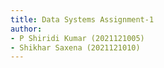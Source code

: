```yaml
---
title: Data Systems Assignment-1
author: 
- P Shiridi Kumar (2021121005)
- Shikhar Saxena (2021121010)
---
```



